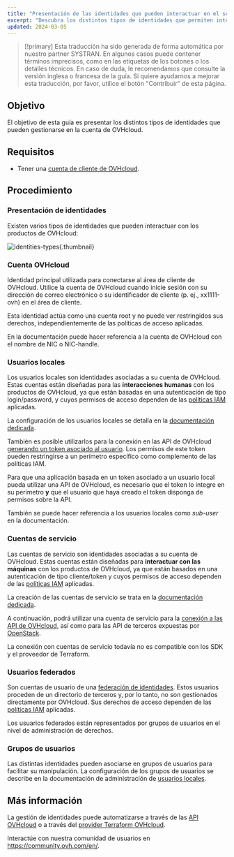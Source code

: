 ```yaml
---
title: "Presentación de las identidades que pueden interactuar en el seno de una cuenta de OVHcloud"
excerpt: "Descubra los distintos tipos de identidades que permiten interactuar con un producto de OVHcloud"
updated: 2024-03-05
---
```


> [!primary]
> Esta traducción ha sido generada de forma automática por nuestro partner SYSTRAN. En algunos casos puede contener términos imprecisos, como en las etiquetas de los botones o los detalles técnicos. En caso de duda, le recomendamos que consulte la versión inglesa o francesa de la guía. Si quiere ayudarnos a mejorar esta traducción, por favor, utilice el botón "Contribuir" de esta página.
>

## Objetivo

El objetivo de esta guía es presentar los distintos tipos de identidades que pueden gestionarse en la cuenta de OVHcloud.

## Requisitos

- Tener una [cuenta de cliente de OVHcloud](ovhcloud-account-creation1.).

## Procedimiento

### Presentación de identidades

Existen varios tipos de identidades que pueden interactuar con los productos de OVHcloud:

![identities-types](identities_types.png){.thumbnail}

### Cuenta OVHcloud

Identidad principal utilizada para conectarse al área de cliente de OVHcloud. Utilice la cuenta de OVHcloud cuando inicie sesión con su dirección de correo electrónico o su identificador de cliente (p. ej., xx1111-ovh) en el área de cliente.

Esta identidad actúa como una cuenta root y no puede ver restringidos sus derechos, independientemente de las políticas de acceso aplicadas.

En la documentación puede hacer referencia a la cuenta de OVHcloud con el nombre de NIC o NIC-handle.

### Usuarios locales

Los usuarios locales son identidades asociadas a su cuenta de OVHcloud. Estas cuentas están diseñadas para las **interacciones humanas** con los productos de OVHcloud, ya que están basadas en una autenticación de tipo login/password, y cuyos permisos de acceso dependen de las [políticas IAM](iam-policy-ui1.) aplicadas.

La configuración de los usuarios locales se detalla en la [documentación dedicada](ovhcloud-users-management1.).

También es posible utilizarlos para la conexión en las API de OVHcloud [generando un token asociado al usuario](first-steps1.). Los permisos de este token pueden restringirse a un perímetro específico como complemento de las políticas IAM.

Para que una aplicación basada en un token asociado a un usuario local pueda utilizar una API de OVHcloud, es necesario que el token lo integre en su perímetro **y** que el usuario que haya creado el token disponga de permisos sobre la API.

También se puede hacer referencia a los usuarios locales como *sub-user* en la documentación.

### Cuentas de servicio

Las cuentas de servicio son identidades asociadas a su cuenta de OVHcloud. Estas cuentas están diseñadas para **interactuar con las máquinas** con los productos de OVHcloud, ya que están basados en una autenticación de tipo cliente/token y cuyos permisos de acceso dependen de las [políticas IAM](iam-policy-ui1.) aplicadas.

La creación de las cuentas de servicio se trata en la [documentación dedicada](manage-service-account1.).

A continuación, podrá utilizar una cuenta de servicio para la [conexión a las API de OVHcloud](authenticate-api-with-service-account1.), así como para las API de terceros expuestas por [OpenStack](authenticate-api-openstack-with-service-account1.).

La conexión con cuentas de servicio todavía no es compatible con los SDK y el proveedor de Terraform.

### Usuarios federados

Son cuentas de usuario de una [federación de identidades](manage-operate-user-federation1.). Estos usuarios proceden de un directorio de terceros y, por lo tanto, no son gestionados directamente por OVHcloud. Sus derechos de acceso dependen de las [políticas IAM](iam-policy-ui1.) aplicadas.

Los usuarios federados están representados por grupos de usuarios en el nivel de administración de derechos.

### Grupos de usuarios

Las distintas identidades pueden asociarse en grupos de usuarios para facilitar su manipulación.
La configuración de los grupos de usuarios se describe en la documentación de administración de [usuarios locales](ovhcloud-users-management1.).

## Más información <a name="go-further"></a>

La gestión de identidades puede automatizarse a través de las [API OVHcloud](first-steps1.) o a través del [provider Terraform OVHcloud](terraform-at-ovhcloud1.).

Interactúe con nuestra comunidad de usuarios en <https://community.ovh.com/en/>.
